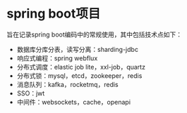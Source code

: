 # spring boot项目

旨在记录spring boot编码中的常规使用，其中包括技术点如下：

- 数据库分库分表，读写分离：sharding-jdbc
- 响应式编程：spring webflux
- 分布式调度：elastic job lite，xxl-job，quartz
- 分布式锁：mysql，etcd，zookeeper，redis
- 消息队列：kafka，rocketmq，redis
- SSO：jwt
- 中间件：websockets，cache，openapi
